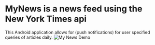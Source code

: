 # MyNews is a news feed using the New York Times api
This Android application allows for (push notifications) for user specified queries of articles daily.
![My News Demo](MyNews/MyNews.gif)
